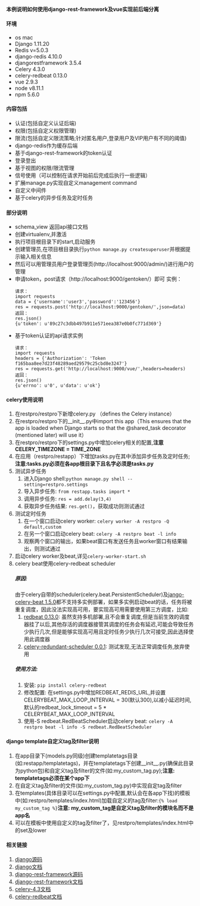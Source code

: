 #### 本例说明如何使用django-rest-framework及vue实现前后端分离
#### 环境
* os mac
* Django 1.11.20
* Redis v=5.0.3
* django-redis 4.10.0
* djangorestframework 3.5.4
* Celery 4.3.0
* celery-redbeat 0.13.0
* vue 2.9.3
* node v8.11.1
* npm 5.6.0
#### 内容包括
* 认证(包括自定义认证后端)
* 权限(包括自定义权限管理)
* 限流(包括自定义限流策略;针对匿名用户,登录用户及VIP用户有不同的阈值)
* django-redis作为缓存后端
* 基于django-rest-framework的token认证
* 登录登出
* 基于视图的权限/限流管理
* 信号使用（可以控制在请求开始前后完成后执行一些逻辑）
* 扩展manage.py实现自定义management command
* 自定义中间件
* 基于celery的异步任务及定时任务
#### 部分说明
* schema_view 返回api接口文档
* 创建virtualenv,并激活
* 执行项目根目录下的start,启动服务
* 创建管理员,在项目根目录执行`python manage.py createsuperuser`并根据提示输入相关信息
* 然后可以用管理员用户登录管理页(http://localhost:9000/admin/)进行用户的管理
* 申请token，post请求（http://localhost:9000/gentoken/）即可
    实例：
    ```
    请求：
    import requests
    data = {'username':'user3','password':'123456'}
    res = requests.post('http://localhost:9000/gentoken/',json=data)
    返回：
    res.json()
    {u'token': u'89c27c3dbb497b911e571eea387e0b0fc771d369'}
    ```
* 基于token认证的api请求实例
    ```
    请求：
    import requests
    headers = {'Authorization': 'Token f165baa8ee7d23f48289aed29579c25cbd8e3247'}
    res = requests.get('http://localhost:9000/vue/',headers=headers)
    返回：
    res.json()
    {u'errno': u'0', u'data': u'ok'}
    ```
#### celery使用说明
1. 在restpro/restpro下新增celery.py （defines the Celery instance）
2. 在restpro/restpro下的__init__.py中import this app（This ensures that the app is loaded when Django starts so that the @shared_task decorator (mentioned later) will use it）
3. 在restpro/restpro下的settings.py中增加celery相关的配置,**注意CELERY_TIMEZONE = TIME_ZONE**
4. 在应用（restpro/restapp）下增加tasks.py在其中添加异步任务及定时任务;**注意:tasks.py必须在各app根目录下且名字必须是tasks.py**
5. 测试异步任务
    1. 进入Django shell:`python manage.py shell --setting=restpro.settings`
    2. 导入异步任务: `from restapp.tasks import *`
    3. 调用异步任务: `res = add.delay(3,4)`
    4. 获取异步任务结果: `res.get()`，获取成功则测试通过
6. 测试定时任务
    1. 在一个窗口启动celery worker: `celery worker -A restpro -Q default,custom`
    2. 在另一个窗口启动celery beat: `celery -A restpro beat -l info`
    3. 观察两个窗口的输出，如果beat窗口有发送任务且worker窗口有结果输出，则测试通过
7. 启动celery worker及beat,详见`celery-worker-start.sh`
8. celery beat使用celery-redbeat scheduler
   ##### 原因:
   由于celery自带的scheduler(celery.beat.PersistentScheduler)及[jango-celery-beat 1.5.0](https://github.com/celery/django-celery-beat)都不支持多实例部署，如果多实例启动beat的话，任务将被重复调度，因此没法实现高可用，要实现高可用需要使用第三方调度，比如:
   1. [redbeat 0.13.0](https://github.com/sibson/redbeat):
   虽然支持多机部署,且不会重复调度,但是当前生效的调度器挂了以后,其他存活的调度器接管其调度的任务会有延迟,可能会导致任务少执行几次,但是能够实现高可用且定时任务少执行几次可接受,因此选择使用此调度器
   2. [celery-redundant-scheduler 0.0.1](https://github.com/MnogoByte/celery-redundant-scheduler):
   测试发现,无法正常调度任务,放弃使用
   ##### 使用方法:
   1. 安装: `pip install celery-redbeat`
   2. 修改配置: 在settings.py中增加REDBEAT_REDIS_URL,并设置CELERYBEAT_MAX_LOOP_INTERVAL = 30(默认300),以减小延迟时间,默认的redbeat_lock_timeout = 5 * CELERYBEAT_MAX_LOOP_INTERVAL
   3. 使用-S redbeat.RedBeatScheduler启动celery beat: `celery -A restpro beat -l info -S redbeat.RedBeatScheduler`

#### django template自定义tag及filter说明
1. 在app目录下(models.py同级)创建templatetags目录(如:restapp/templatetags)，并在templatetags下创建__init__.py(确保此目录为python包)和自定义tag及filter的文件(如:my_custom_tag.py);**注意: templatetags必须在某个app下**
2. 在自定义tag及filter的文件(如:my_custom_tag.py)中实现自定tag及filter
3. 在templates(具体目录可以在settings.py中配置,默认会在各app下找)的模板中(如:restpro/templates/index.html)加载自定义的tag及filter:`{% load my_custom_tag %}`**注意: my_custom_tag是自定义tag及filter的模块名而不是app名**
4. 可以在模板中使用自定义的tag及filter了，见restpro/templates/index.html中的set及lower

#### 相关链接
1. [django源码](https://github.com/django/django)
2. [django文档](https://docs.djangoproject.com/zh-hans)
3. [django-rest-framework源码](https://github.com/encode/django-rest-framework)
4. [django-rest-framework文档](https://q1mi.github.io/Django-REST-framework-documentation)
5. [celery-4.3文档](http://docs.celeryproject.org/en/latest/index.html)
6. [celery-redbeat文档](https://pypi.org/project/celery-redbeat/)
